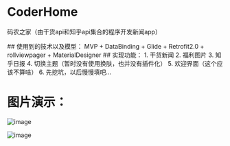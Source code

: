 
# CoderHome
码农之家（由干货api和知乎api集合的程序开发新闻app）

## 使用到的技术以及模型： MVP + DataBinding + Glide + Retrofit2.0 + rollviewpager + MaterialDesigner
## 实现功能：
1. 干货新闻
2. 福利图片
3. 知乎日报
4. 切换主题（暂时没有使用换肤，也并没有插件化）
5. 欢迎界面（这个应该不算啥）
6. 先挖坑，以后慢慢填吧...

# 图片演示：
![image](http://on792ofrp.bkt.clouddn.com/17-6-6/61421330.jpg)

![image](http://on792ofrp.bkt.clouddn.com/17-6-6/4183209.jpg)
